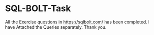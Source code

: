 # SQL-BOLT-Task

All the Exercise questions in https://sqlbolt.com/ has been completed.
I have Attached the Queries separately.
Thank you.

